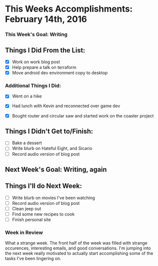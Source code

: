 # This Weeks Accomplishments: February 14th, 2016

### This Week's Goal: Writing

## Things I Did From the List:
- [X] Work on work blog post
- [X] Help prepare a talk on terraform
- [X] Move android dev environment copy to desktop

### Additional Things I Did:
- [X] Went on a hike
- [X] Had lunch with Kevin and reconnected over game dev
- [X] Bought router and circular saw and started work on the coaster project


## Things I Didn't Get to/Finish:
- [ ] Bake a dessert
- [ ] Write blurb on Hateful Eight, and Sicario
- [ ] Record audio version of blog post

## Next Week's Goal: Writing, again

## Things I'll do Next Week:
- [ ] Write blurb on movies I've been watching
- [ ] Record audio version of blog post
- [ ] Clean jeep out
- [ ] Find some new recipes to cook
- [ ] Finish personal site
### Week in Review
What a strange week. The front half of the week was filled with strange occurences, interesting emails, and good conversations.
I'm jumping into the next week really motivated to actually start accomplishing some of the tasks I've been lingering on.
